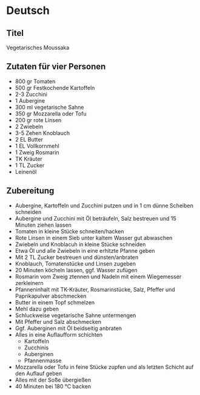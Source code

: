 # Deutsch

## Titel

Vegetarisches Moussaka

## Zutaten für vier Personen

* 800 gr Tomaten
* 500 gr Festkochende Kartoffeln
* 2-3 Zucchini
* 1 Aubergine
* 300 ml vegetarische Sahne
* 350 gr Mozzarella oder Tofu
* 200 gr rote Linsen
* 2 Zwiebeln
* 3-5 Zehen Knoblauch
* 2 EL Butter
* 1 EL Vollkornmehl
* 1 Zweig Rosmarin
* TK Kräuter
* 1 TL Zucker
* Leinenöl

## Zubereitung

* Aubergine, Kartoffeln und Zucchini putzen und in 1 cm dünne Scheiben schneiden
* Aubergine und Zucchini mit Öl beträufeln, Salz bestreuen und 15 Minuten ziehen lassen
* Tomaten in kleine Stücke schneiten/hacken
* Rote Linsen in einem Sieb unter kaltem Wasser gut abwaschen
* Zwiebeln und Knoblacuh in kleine Stücke schneiden
* Etwa Öl und alle Zwiebeln in eine erhitzte Pfanne geben
* Mit 2 TL Zucker bestreuen und dünsten/anbraten
* Knoblauch, Tomatenstücke und Linsen zugeben
* 20 Minuten köcheln lassen, ggf. Wasser zufügen
* Rosmarin vom Zweig ztennen und Nadeln mit einem Wiegemesser zerkleinern
* Pfanneninhalt mit TK-Kräuter, Rosmarinstücke, Salz, Pfeffer und Paprikapulver abschmecken
* Butter in einem Topf schmelzen
* Mehl dazu geben
* Schluckweise vegetarische Sahne untermengen
* Mit Pfeffer und Salz abschmecken
* Ggf. Auberginen mit Öl beidseitig anbraten
* Alles in eine Auflaufform schichten
  * Kartoffeln
  * Zucchinis
  * Auberginen
  * Pfannenmasse
* Mozzarella oder Tofu in feine Stücke zupfen und als letzten Schicht auf den Auflauf geben
* Alles mit der Soße übergießen
* 40 Minuten bei 180 °C backen

